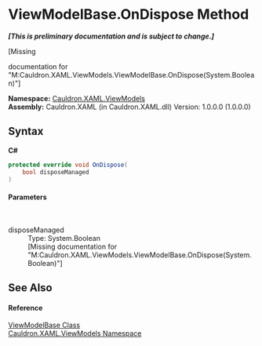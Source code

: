 # ViewModelBase.OnDispose Method 
 _**\[This is preliminary documentation and is subject to change.\]**_

\[Missing <summary> documentation for "M:Cauldron.XAML.ViewModels.ViewModelBase.OnDispose(System.Boolean)"\]

**Namespace:**&nbsp;<a href="N_Cauldron_XAML_ViewModels">Cauldron.XAML.ViewModels</a><br />**Assembly:**&nbsp;Cauldron.XAML (in Cauldron.XAML.dll) Version: 1.0.0.0 (1.0.0.0)

## Syntax

**C#**<br />
``` C#
protected override void OnDispose(
	bool disposeManaged
)
```


#### Parameters
&nbsp;<dl><dt>disposeManaged</dt><dd>Type: System.Boolean<br />\[Missing <param name="disposeManaged"/> documentation for "M:Cauldron.XAML.ViewModels.ViewModelBase.OnDispose(System.Boolean)"\]</dd></dl>

## See Also


#### Reference
<a href="T_Cauldron_XAML_ViewModels_ViewModelBase">ViewModelBase Class</a><br /><a href="N_Cauldron_XAML_ViewModels">Cauldron.XAML.ViewModels Namespace</a><br />